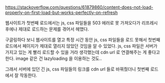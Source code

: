 <p><a href="https://stackoverflow.com/questions/61879860/content-does-not-load-properly-on-first-load-but-works-perfectly-on-refresh">https://stackoverflow.com/questions/61879860/content-does-not-load-properly-on-first-load-but-works-perfectly-on-refresh</a></p>
<p>웹사이트가 첫번째 로드에서는 js, css 파일들을 503 에러로 못 가져오다가 리프레시 후에나 제대로 로드하는 문제를 겪어서 헤맸다. </p>
<p>구글링하다 보니 웹사이트를 열고 특정 시간 동안 js, css 파일들을 로드 못해서 첫번째 로드에서 페이지가 제대로 열리지 않았던 것임을 알 수 있었다. 
js, css 파일은 서버가 가지고 있는 게 빨리 로드할 수 있을 거라 생각했는데 cdn url 로 연결해주는 게 좋다고 한다. image 같은 건 lazyloading 을 이용하는 것도.. </p>
<p>그래서 서버에 있던 긴 js, css 파일들의 링크를 cdn url 들로 바꿔줬더니 첫번째 로드에서 잘 작동한다.</p>